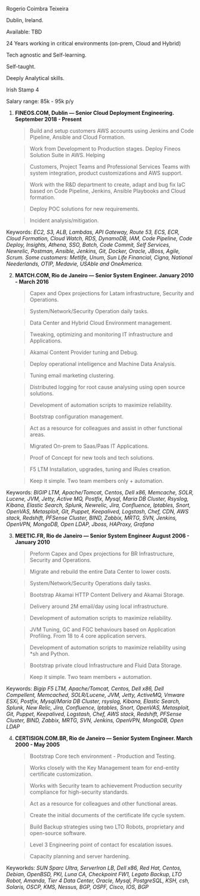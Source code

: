 
Rogerio Coimbra Teixeira

Dublin, Ireland.

Available: TBD

24 Years working in critical environments (on-prem, Cloud and Hybrid)

Tech agnostic and Self-learning.

Self-taught.

Deeply Analytical skills.

Irish Stamp 4

Salary range: 85k - 95k p/y


1.  **FINEOS.COM, Dublin — Senior Cloud Deployment Engineering.
September 2018 - Present**

    >Build and setup customers AWS accounts using Jenkins and Code Pipeline, Ansible and Cloud Formation.

    >Work from Development to Production stages. Deploy Fineos Solution Suite in AWS. Helping 

    >Customers, Project Teams and Professional Services Teams with system integration, product 
    customizations and AWS support.

    >Work with the R&D department to create, adapt and bug fix IaC based on Code Pipeline, Jenkins, Ansible Playbooks and Cloud formation.  

    >Deploy POC solutions for new requirements.

    >Incident analysis/mitigation.

Keywords: *EC2, S3, ALB, Lambdas, API Gateway, Route 53, ECS, ECR, Cloud Formation, Cloud Watch, RDS, DynamoDB, IAM, Code Pipeline, Code Deploy, Insights, Athena, SSO, Batch, Code Commit, Self Services, Newrelic, Postman, Ansible, Jenkins, Git, Docker, Oracle, JBoss, Agile, Scrum.
Some customers: Metlife, Unum, Sun Life Financial, Cigna, National Neederlands, OTIP, Medavie, USAble and OneAmerica.*

2.  **MATCH.COM, Rio de Janeiro — Senior System Engineer.
January 2010 - March 2016**

    >Capex and Opex projections for Latam infrastructure, Security and Operations.

    >System/Network/Security Operation daily tasks.

    >Data Center and Hybrid Cloud Environment management.

    >Tweaking, optimizing and monitoring IT infrastructure and Applications.

    >Akamai Content Provider tuning and Debug.

    >Deploy operational intelligence and Machine Data Analysis.

    >Tuning email marketing clustering.

    >Distributed logging for root cause analysing using open source solutions.

    >Development of automation scripts to maximize reliability.

    >Bootstrap configuration management.

    >Act as a resource for colleagues and assist in other functional areas.

    >Migrated On-prem to Saas/Paas IT Applications.

    >Proof of Concept for new tools and tech solutions.

    >F5 LTM Installation, upgrades, tuning and IRules creation.

    >Keep it simple. Two team members only + automation.

Keywords: *BIGIP LTM, Apache/Tomcat, Centos, Dell x86, Memcache, SOLR, Lucene, JVM, Jetty, Active MQ, Postfix, Mysql, Maria DB Cluster, Rsyslog, Kibana, Elastic Search, Splunk, Newrelic, Jira, Confluence, Iptables, Snort, OpenVAS, Metasploit, Git, Puppet, Keepalived, Logstash, Chef, CDN, AWS stack, Redshift, PFSense Cluster, BIND, Zabbix, MRTG, SVN, Jenkins, OpenVPN, MongoDB, Open LDAP, Jboss, HAProxy, Grafana*


3.  **MEETIC.FR, Rio de Janeiro — Senior System Engineer August 2006 - January 2010**

    >Preform Capex and Opex projections for BR Infrastructure, Security and Operations.

    >Migrate and rebuild the entire Data Center to lower costs.

    >System/Network/Security Operations daily tasks.

    >Bootstrap Akamai HTTP Content Delivery and Akamai Storage.

    >Delivery around 2M email/day using local infrastructure.

    >Development of automation scripts to maximize reliability.

    >JVM Tuning, GC and FGC behaviours based on Application Profiling. From 18 to 4 core application servers.

    >Development of automation scripts to maximize reliability using *sh and Python.

    >Bootstrap private cloud Infrastructure and Fluid Data Storage.

    >Keep it simple. Two team members + automation.

Keywords: *Bigip F5 LTM, Apache/Tomcat, Centos, Dell x86, Dell Compellent, Memcached, SOLR/Lucene, JVM, Jetty, ActiveMQ, Vmware ESXi, Postfix, Mysql/Maria DB Cluster, rsyslog, Kibana, Elastic Search, Splunk, New Relic, Jira, Confluence, Iptables, Snort, OpenVAS, Metasploit, Git, Puppet, Keepalived, Logstash, Chef, AWS stack, Redshift, PFSense Cluster, BIND, Zabbix, MRTG, SVN, Jenkins, OpenVPN, MongoDB, Open LDAP*

4.  **CERTISIGN.COM.BR, Rio de Janeiro — Senior System Engineer. March 2000 - May 2005**

    >Bootstrap Core tech environment - Production and Testing.

    >Works closely with the Key Management team for end-entity certificate customization.

    >Works with Security team to achievement Production security compliance for high-security standards.

    >Act as a resource for colleagues and other functional areas.

    >Create the initial documents of the certificate life cycle system.

    >Build Backup strategies using two LTO Robots, proprietary and open-source software.

    >Level 3 Engineering point of contact for escalation issues.

    >Capacity planning and server hardening.


Keyworkds: *SUN Sparc Ultra, ServerIron LB, Dell x86, Red Hat, Centos, Debian, OpenBSD, PKI, Luna CA, Checkpoint FW1, Legato Backup, LTO Robot, Amanda, Tier 4 Data Center, Oracle, Mysql, PostgreSQL, KSH, csh, Solaris, OSCP, KMS, Nessus, BGP, OSPF, Cisco, IOS, BGP*
